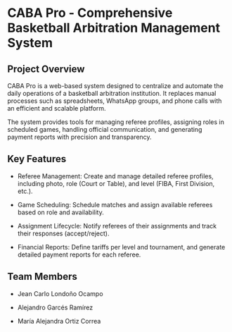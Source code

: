 # CABA Pro - Comprehensive Basketball Arbitration Management System

## Project Overview
CABA Pro is a web-based system designed to centralize and automate the daily operations of a basketball arbitration institution. It replaces manual processes such as spreadsheets, WhatsApp groups, and phone calls with an efficient and scalable platform.

The system provides tools for managing referee profiles, assigning roles in scheduled games, handling official communication, and generating payment reports with precision and transparency.

## Key Features

- Referee Management: Create and manage detailed referee profiles, including photo, role (Court or Table), and level (FIBA, First Division, etc.).

- Game Scheduling: Schedule matches and assign available referees based on role and availability.

- Assignment Lifecycle: Notify referees of their assignments and track their responses (accept/reject).

- Financial Reports: Define tariffs per level and tournament, and generate detailed payment reports for each referee.

## Team Members

- Jean Carlo Londoño Ocampo

- Alejandro Garcés Ramírez

- María Alejandra Ortiz Correa
